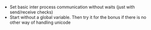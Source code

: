 - Set basic inter process communication without waits (just with send/receive checks)
- Start without a global variable. Then try it for the bonus if there is no other way of handling unicode
